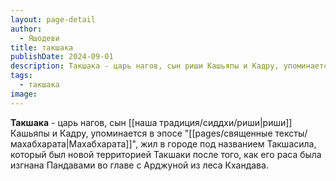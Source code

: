 ```yaml
---
layout: page-detail
author:
  - Яшодеви
title: такшака
publishDate: 2024-09-01
description: Такшака - царь нагов, сын риши Кашьяпы и Кадру, упоминается в эпосе Махабхарата, жил в городе под названием Такшасила, который был новой территорией Такшаки после того, как его раса была изгнана Пандавами во главе с Арджуной из леса Кхандава.
tags:
  - такшака
image:
---
```

**Такшака** - царь нагов, сын [[наша традиция/сиддхи/риши|риши]] Кашьяпы и Кадру, упоминается в эпосе "[[pages/священные тексты/махабхарата|Махабхарата]]", жил в городе под названием Такшасила, который был новой территорией Такшаки после того, как его раса была изгнана Пандавами во главе с Арджуной из леса Кхандава.

